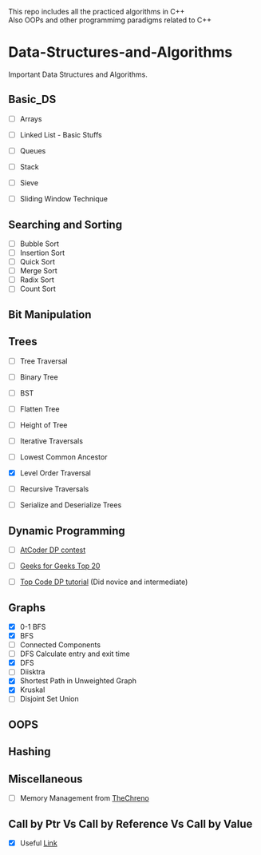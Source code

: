 

This repo includes all the practiced algorithms in C++ <br/>
Also OOPs and other programmimg paradigms related to C++

# Data-Structures-and-Algorithms

Important Data Structures and Algorithms.

## Basic_DS

- [ ] Arrays
- [ ] Linked List - Basic Stuffs
- [ ] Queues
- [ ] Stack
- [ ] Sieve
- [ ] Sliding Window Technique


## Searching and Sorting

- [ ] Bubble Sort
- [ ] Insertion Sort
- [ ] Quick Sort
- [ ] Merge Sort
- [ ] Radix Sort
- [ ] Count Sort

## Bit Manipulation

## Trees
- [ ] Tree Traversal
- [ ] Binary Tree
- [ ] BST
- [ ] Flatten Tree
- [ ] Height of Tree
- [ ] Iterative Traversals
- [ ] Lowest Common Ancestor
- [x] Level Order Traversal
- [ ] Recursive Traversals
- [ ] Serialize and Deserialize Trees


## Dynamic Programming

- [ ] [AtCoder DP contest](https://atcoder.jp/contests/dp/tasks)

- [ ] [Geeks for Geeks Top 20](https://www.geeksforgeeks.org/top-20-dynamic-programming-interview-questions/)

- [ ] [Top Code DP tutorial](https://www.topcoder.com/community/competitive-programming/tutorials/dynamic-programming-from-novice-to-advanced/) (Did novice and intermediate)

## Graphs

- [x] 0-1 BFS
- [x] BFS
- [ ] Connected Components
- [ ] DFS Calculate entry and exit time
- [x] DFS
- [ ] Diisktra
- [x] Shortest Path in Unweighted Graph
- [x] Kruskal
- [ ] Disjoint Set Union

## OOPS

## Hashing

## Miscellaneous 
- [ ] Memory Management from [TheChreno](https://www.youtube.com/user/TheChernoProject)

## Call by Ptr Vs Call by Reference Vs Call by Value

- [x] Useful [Link](https://hackr.io/blog/pass-by-reference-vs-pass-by-pointer)





















